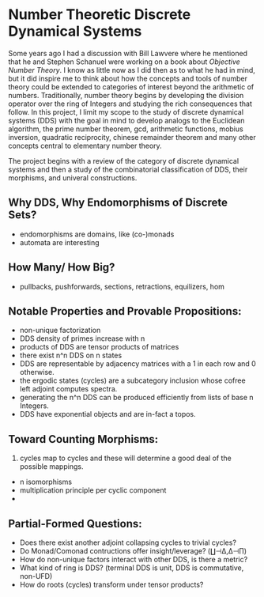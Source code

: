 # Number Theoretic Discrete Dynamical Systems

Some years ago I had a discussion with Bill Lawvere where he mentioned that he and Stephen Schanuel were working on a book about *Objective Number Theory*. I know as little now as I did then as to what he had in mind, but it did inspire me to think about how the concepts and tools of number theory could be extended to categories of interest beyond the arithmetic of numbers. Traditionally, number theory begins by developing the division operator over the ring of Integers and studying the rich consequences that follow. In this project, I limit my scope to the study of discrete dynamical systems (DDS) with the goal in mind to develop analogs to the Euclidean algorithm, the prime number theorem, gcd, arithmetic functions, mobius inversion, quadratic reciprocity, chinese remainder theorem and many other concepts central to elementary number theory.

The project begins with a review of the category of discrete dynamical systems and then a study of the combinatorial classification of DDS, their morphisms, and univeral constructions.

## Why DDS, Why Endomorphisms of Discrete Sets?
- endomorphisms are domains, like (co-)monads
- automata are interesting

## How Many/ How Big?
- pullbacks, pushforwards, sections, retractions, equilizers, hom

## Notable Properties and Provable Propositions:
- non-unique factorization
- DDS density of primes increase with n
- products of DDS are tensor products of matrices
- there exist n^n DDS on n states
- DDS are representable by adjacency matrices with a 1 in each row and 0 otherwise.
- the ergodic states (cycles) are a subcategory inclusion whose cofree left adjoint computes spectra.
- generating the n^n DDS can be produced efficiently from lists of base n Integers.
- DDS have exponential objects and are in-fact a topos.

## Toward Counting Morphisms:
1. cycles map to cycles and these will determine a good deal of the possible mappings.
  - n isomorphisms
  - multiplication principle per cyclic component
  - 

## Partial-Formed Questions:
- Does there exist another adjoint collapsing cycles to trivial cycles?
- Do Monad/Comonad contructions offer insight/leverage? (∐⊣Δ,Δ⊣∏)
- How do non-unique factors interact with other DDS, is there a metric?
- What kind of ring is DDS? (terminal DDS is unit, DDS is commutative, non-UFD)
- How do roots (cycles) transform under tensor products?